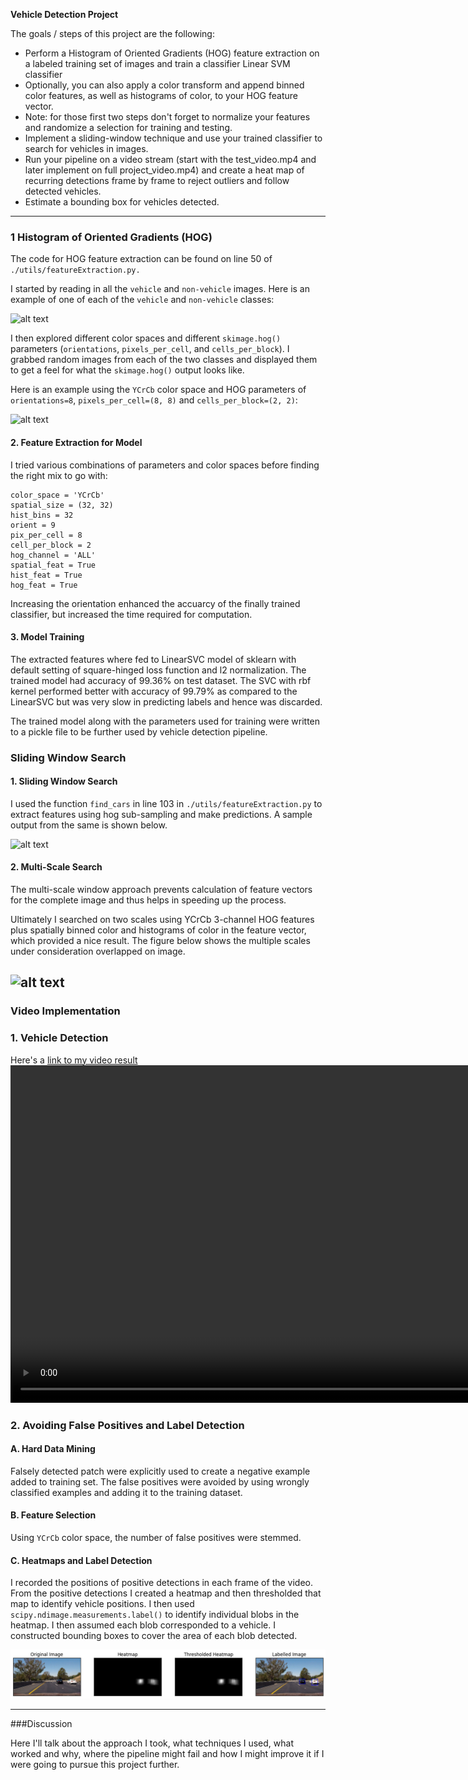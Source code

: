 
**Vehicle Detection Project**

The goals / steps of this project are the following:

* Perform a Histogram of Oriented Gradients (HOG) feature extraction on a labeled training set of images and train a classifier Linear SVM classifier
* Optionally, you can also apply a color transform and append binned color features, as well as histograms of color, to your HOG feature vector. 
* Note: for those first two steps don't forget to normalize your features and randomize a selection for training and testing.
* Implement a sliding-window technique and use your trained classifier to search for vehicles in images.
* Run your pipeline on a video stream (start with the test_video.mp4 and later implement on full project_video.mp4) and create a heat map of recurring detections frame by frame to reject outliers and follow detected vehicles.
* Estimate a bounding box for vehicles detected.

[//]: # (Image References)
[image1]: ./examples/car_not_car.png 
[image2]: ./examples/HOG_example.jpg
[image3]: ./examples/sliding_windows.jpg
[image4]: ./examples/sliding_window.jpg
[image5]: ./examples/bboxes_and_heat.png
[image6]: ./examples/labels_map.png
[image7]: ./examples/output_bboxes.png
[video1]: ./project_video.mp4

---

### 1 Histogram of Oriented Gradients (HOG)

The code for HOG feature extraction can be found on line 50 of `./utils/featureExtraction.py.`

I started by reading in all the `vehicle` and `non-vehicle` images.  Here is an example of one of each of the `vehicle` and `non-vehicle` classes:

![alt text][image1]

I then explored different color spaces and different `skimage.hog()` parameters (`orientations`, `pixels_per_cell`, and `cells_per_block`).  I grabbed random images from each of the two classes and displayed them to get a feel for what the `skimage.hog()` output looks like.

Here is an example using the `YCrCb` color space and HOG parameters of `orientations=8`, `pixels_per_cell=(8, 8)` and `cells_per_block=(2, 2)`:


![alt text][image2]

#### 2. Feature Extraction for Model

I tried various combinations of parameters and color spaces before finding the right mix to go with:
```
color_space = 'YCrCb'
spatial_size = (32, 32)
hist_bins = 32
orient = 9
pix_per_cell = 8
cell_per_block = 2
hog_channel = 'ALL'
spatial_feat = True
hist_feat = True
hog_feat = True
```
Increasing the orientation enhanced the accuarcy of the finally trained classifier, but increased the time required for computation.

#### 3. Model Training

The extracted features where fed to LinearSVC model of sklearn with default setting of square-hinged loss function and l2 normalization. The trained model had accuracy of 99.36% on test dataset. The SVC with rbf kernel performed better with accuracy of 99.79% as compared to the LinearSVC but was very slow in predicting labels and hence was discarded.

The trained model along with the parameters used for training were written to a pickle file to be further used by vehicle detection pipeline.

### Sliding Window Search

#### 1. Sliding Window Search

I used the function `find_cars` in line 103 in `./utils/featureExtraction.py` to extract features using hog sub-sampling and make predictions.  A sample output from the same is shown below.

![alt text][image3]

#### 2. Multi-Scale Search

The multi-scale window approach prevents calculation of feature vectors for the complete image and thus helps in speeding up the process. 

Ultimately I searched on two scales using YCrCb 3-channel HOG features plus spatially binned color and histograms of color in the feature vector, which provided a nice result.  The figure below shows the multiple scales under consideration overlapped on image.

![alt text][image4]
---

### Video Implementation

### 1. Vehicle Detection
Here's a [link to my video result](./project_video_output_without_lanes.mp4)
<video width="960" height="540" controls>
  <source src="project_video_output_without_lanes.mp4">
</video>

### 2. Avoiding False Positives and Label Detection

#### A. Hard Data Mining
Falsely detected patch were explicitly used to create a negative example added to training set. The false positives were avoided by using wrongly classified examples and adding it to the training dataset.

#### B. Feature Selection
Using `YCrCb` color space, the number of false positives were stemmed.

#### C. Heatmaps and Label Detection
I recorded the positions of positive detections in each frame of the video.  From the positive detections I created a heatmap and then thresholded that map to identify vehicle positions.  I then used `scipy.ndimage.measurements.label()` to identify individual blobs in the heatmap.  I then assumed each blob corresponded to a vehicle.  I constructed bounding boxes to cover the area of each blob detected.  

![png](./output_images/output_14_1.png) 

---

###Discussion

Here I'll talk about the approach I took, what techniques I used, what worked and why, where the pipeline might fail and how I might improve it if I were going to pursue this project further.  

